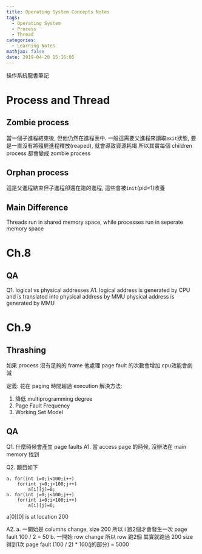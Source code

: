 ```yaml
---
title: Operating System Concepts Notes
tags:
  - Operating System
  - Process
  - Thread
categories:
  - Learning Notes
mathjax: false
date: 2019-04-20 15:16:05
---
```


操作系統龍書筆記

<!--more-->

# Process and Thread

## Zombie process
當一個子進程結束後, 但他仍然在進程表中. 一般這需要父進程來讀取` exit `狀態, 要是一直沒有將殭屍進程釋放(reaped), 就會導致資源耗竭
所以其實每個 children process 都會變成 zombie process
## Orphan process
這是父進程結束但子進程卻還在跑的進程, 這些會被`init`(pid=1)收養

## Main Difference
Threads run in shared memory space, while processes run in seperate memory space

# Ch.8

## QA
Q1.
logical vs physical addresses
A1. 
logical address is generated by CPU and is translated into physical address by MMU
physical address is generated by MMU



# Ch.9

## Thrashing
如果 process 沒有足夠的 frame
他處理 page fault 的次數會增加
cpu效能會劇減

定義: 花在 paging 時間超過 execution
解決方法:
1. 降低 multiprogramming degree
2. Page Fault Frequency
3. Working Set Model


## QA
Q1. 什麼時候會產生 page faults
A1. 當 access page 的時候, 沒辦法在 main memory 找到

Q2. 題目如下
```
a. for(int i=0;i<100;i++)
	for(int j=0;j<100;j++)
		a[i][j]=0;
b. for(int j=0;j<100;j++)
	for(int i=0;i<100;i++)
		a[i][j]=0;	
```
a[0][0] is at location 200

A2.
a. 一開始是 columns change, size 200 所以 i 跑2個才會發生一次 page fault
100 / 2  = 50
b. 一開始 row change 所以 row 跑2個 其實就跑過 200 size 得到1次 page fault
(100 / 2) * 100(j的部分) = 5000

